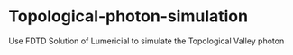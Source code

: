 # Topological-photon-simulation
Use FDTD Solution of Lumericial to simulate the Topological Valley photon 
